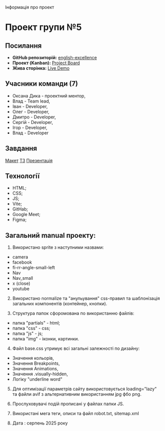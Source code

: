 Інформація про проект

# Проект групи №5

## Посилання

- **GitHub репозиторій:**
  [english-excellence](https://github.com/StudentVlad5/english-excellence)
- **Проект (Kanban):**
  [Project Board](https://github.com/users/StudentVlad5/projects/11/views/1)
- **Жива сторінка:**
  [Live Demo](https://studentvlad5.github.io/english-excellence/)

## Учасники команди (7)

- Оксана Дика - проектний ментор,
- Влад - Team lead,
- Іван - Developer,
- Олег - Developer,
- Дмитро - Developer,
- Сергій - Developer,
- Ігор - Developer,
- Влад - Developer

## Завдання

[Макет](https://www.figma.com/file/MrdZUmIfeT1bKd8u5GWLRt/English-Excellence-2.0?type=design&node-id=0%3A1&mode=design&t=ABsxLoZAXhbRJT6P-1)
[ТЗ](https://docs.google.com/spreadsheets/d/1JRDqMMRgQ6RbukIpl-18NuXQFMjm8HqGAQwZ553ykHU/edit#gid=0)
[Презентацiя](https://docs.google.com/presentation/d/1Os-inDRvhyZPdDR6bvJT6CjLYk9wUNn_/edit#slide=id.p1)

## Технології

- HTML;
- CSS;
- JS;
- Vite;
- GitHab;
- Google Meet;
- Figma;

## Загальний manual проекту:

1. Використано sprite з наступними назвами:

- camera
- facebook
- fi-rr-angle-small-left
- Nav
- Nav_small
- x (close)
- youtube

2. Використано normalize та "анульування" css-правил та шаблонізація загальних
   компонентів (контейнер, кнопки).

3. Структура папок сфоромована по використанню файлів:

- папка "partials" - html;
- папка "css" - css;
- папка "js" - js;
- папка "img" - іконки, картинки.

4. Файл base.css утримує всі загальні залежності по дизайну:

- Значення кольорів,
- Значення Breakpoints,
- Значення Animations,
- Значення .visually-hidden,
- Логіку "underline word"

5. Для оптимізації параметрів сайту використовується loading="lazy" та файли
   avif з альтернативним використанням jpg фбо png.

6. Прослуховувачі подій прописані у файлах папки JS.

7. Використані мега теги, описи та файл robot.txt, sitemap.xml

8. Дата : серпень 2025 року
